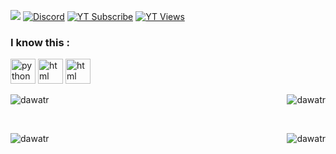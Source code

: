 ![](https://komarev.com/ghpvc/?username=dawatr&color=brightgreen) 
[![ Discord ](https://img.shields.io/badge/chat-on%20discord-7289da.svg)](https://discord.com/users/773998762884333578)
<a href="https://www.youtube.com/channel/UClnm4kLZvGQAXNRz0C7PRAg"><img src="https://img.shields.io/youtube/channel/subscribers/UClnm4kLZvGQAXNRz0C7PRAg?color=orangescribe&logorColor=Yourbescribe&logorColor=Yourbescribe&logor=Yourbescribe&logor=Yourbescribe&logor=Yourbescript&logor=Yourbescript&logor=Yourbescript&logor= =flat" alt="YT Subscribe"/></a>
<a href="https://www.youtube.com/channel/UClnm4kLZvGQAXNRz0C7PRAg"><img src="https://img.shields.io/youtube/channel/views/UClnm4kLZvGQAXNRz0C7PRAg?color=orange&logo&logoColor=Viewtus =flat" alt="YT Views"/></a>

 
<h3 align="left">I know this :</h3>
<p>
 <img src="https://upload.wikimedia.org/wikipedia/commons/thumb/c/c3/Python-logo-notext.svg/800px-Python-logo-notext.svg.png" alt="python" width="40" height="40"/>
 <img src="https://cdn-icons-png.flaticon.com/512/732/732212.png" alt="html" width="40" height="40"/>
 <img src="https://static-00.iconduck.com/assets.00/file-type-css-icon-451x512-eftbqujz.png" alt="html" width="40" height="40"/>
</p>
<p>
 <img align="center" src="https://github-readme-stats.vercel.app/api/top-langs?username=dawatr&show_icons=true&locale=en&layout=compact" alt="dawatr"/>
 <img align="right" src="https://github-readme-stats.vercel.app/api?username=dawatr&show_icons=true&locale=en" alt="dawatr"/>
</p>
<br/>
<p>
 <img align="right" src="https://github-readme-streak-stats.herokuapp.com/?user=dawatr&" alt="dawatr"/>
</p>
<p align="left">
<img src="https://github-profile-trophy.vercel.app/?username=dawatr" alt="dawatr"/>
</p>
